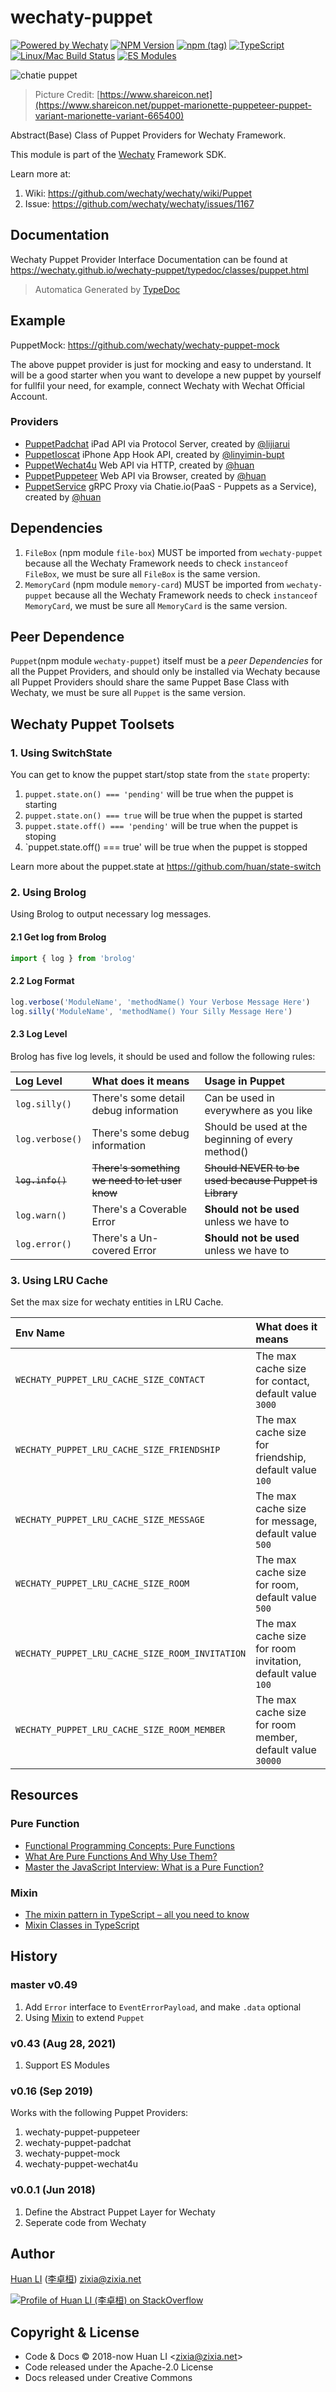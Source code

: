 # wechaty-puppet

[![Powered by Wechaty](https://img.shields.io/badge/Powered%20By-Wechaty-blue.svg)](https://wechaty.js.org)
[![NPM Version](https://badge.fury.io/js/wechaty-puppet.svg)](https://www.npmjs.com/package/wechaty-puppet)
[![npm (tag)](https://img.shields.io/npm/v/wechaty-puppet/next.svg)](https://www.npmjs.com/package/wechaty-puppet?activeTab=versions)
[![TypeScript](https://img.shields.io/badge/%3C%2F%3E-TypeScript-blue.svg)](https://www.typescriptlang.org/)
[![Linux/Mac Build Status](https://travis-ci.com/wechaty/wechaty-puppet.svg?branch=master)](https://travis-ci.com/wechaty/wechaty-puppet)
[![ES Modules](https://img.shields.io/badge/ES-Modules-brightgreen)](https://github.com/Chatie/tsconfig/issues/16)

![chatie puppet](https://wechaty.github.io/wechaty-puppet/images/puppet-logo.jpg)

> Picture Credit: [https://www.shareicon.net](https://www.shareicon.net/puppet-marionette-puppeteer-puppet-variant-marionette-variant-665400)

Abstract(Base) Class of Puppet Providers for Wechaty Framework.

This module is part of the [Wechaty](https://github.com/wechaty/wechaty) Framework SDK.

Learn more at:

1. Wiki: <https://github.com/wechaty/wechaty/wiki/Puppet>
1. Issue: <https://github.com/wechaty/wechaty/issues/1167>

## Documentation

Wechaty Puppet Provider Interface Documentation can be found at <https://wechaty.github.io/wechaty-puppet/typedoc/classes/puppet.html>

> Automatica Generated by [TypeDoc](http://typedoc.org/)

## Example

PuppetMock: <https://github.com/wechaty/wechaty-puppet-mock>

The above puppet provider is just for mocking and easy to understand. It will be a good starter when you want to develope a new puppet by yourself for fullfil your need, for example, connect Wechaty with Wechat Official Account.

### Providers

* [PuppetPadchat](https://github.com/lijiarui/wechaty-puppet-padchat) iPad API via Protocol Server, created by [@lijiarui](https://github.com/lijiarui)
* [PuppetIoscat](https://github.com/linyimin-bupt/wechaty-puppet-ioscat) iPhone App Hook API, created by [@linyimin-bupt](https://github.com/linyimin-bupt)
* [PuppetWechat4u](https://github.com/wechaty/wechaty-puppet-wechat4u) Web API via HTTP, created by [@huan](https://github.com/huan)
* [PuppetPuppeteer](https://github.com/wechaty/wechaty-puppet-puppeteer) Web API via Browser, created by [@huan](https://github.com/huan)
* [PuppetService](https://github.com/wechaty/wechaty-puppet-service) gRPC Proxy via Chatie.io(PaaS - Puppets as a Service), created by [@huan](https://github.com/huan)

## Dependencies

1. `FileBox` (npm module `file-box`) MUST be imported from `wechaty-puppet` because all the Wechaty Framework needs to check `instanceof FileBox`, we must be sure all `FileBox` is the same version.
2. `MemoryCard` (npm module `memory-card`) MUST be imported from `wechaty-puppet` because all the Wechaty Framework needs to check `instanceof MemoryCard`, we must be sure all `MemoryCard` is the same version.

## Peer Dependence

`Puppet`(npm module `wechaty-puppet`) itself must be a _peer Dependencies_ for all the Puppet Providers, and should only be installed via Wechaty because all Puppet Providers should share the same Puppet Base Class with Wechaty, we must be sure all `Puppet` is the same version.

## Wechaty Puppet Toolsets

### 1. Using SwitchState

You can get to know the puppet start/stop state from the `state` property:

1. `puppet.state.on() === 'pending'` will be true when the puppet is starting
2. `puppet.state.on() === true` will be true when the puppet is started
3. `puppet.state.off() === 'pending'` will be true when the puppet is stoping
4. `puppet.state.off() === true' will be true when the puppet is stopped

Learn more about the puppet.state at <https://github.com/huan/state-switch>

### 2. Using Brolog

Using Brolog to output necessary log messages.

#### 2.1 Get log from Brolog

```ts
import { log } from 'brolog'
```

#### 2.2 Log Format

```ts
log.verbose('ModuleName', 'methodName() Your Verbose Message Here')
log.silly('ModuleName', 'methodName() Your Silly Message Here')
```

#### 2.3 Log Level

Brolog has five log levels, it should be used and follow the following rules:

| Log Level | What does it means | Usage in Puppet |
| :---      | :---               | :---            |
| `log.silly()` | There's some detail debug information | Can be used in everywhere as you like |
| `log.verbose()` | There's some debug information | Should be used at the beginning of every method() |
| ~~`log.info()`~~ | ~~There's something we need to let user know~~ | ~~Should NEVER to be used because Puppet is Library~~ |
| `log.warn()` | There's a Coverable Error | **Should not be used** unless we have to |
| `log.error()` | There's a Un-covered Error | **Should not be used** unless we have to |

### 3. Using LRU Cache

Set the max size for wechaty entities in LRU Cache.

| Env Name | What does it means |
| :---     | :---               |
| `WECHATY_PUPPET_LRU_CACHE_SIZE_CONTACT` | The max cache size for contact, default value `3000` |
| `WECHATY_PUPPET_LRU_CACHE_SIZE_FRIENDSHIP` | The max cache size for friendship, default value `100` |
| `WECHATY_PUPPET_LRU_CACHE_SIZE_MESSAGE` | The max cache size for message, default value `500` |
| `WECHATY_PUPPET_LRU_CACHE_SIZE_ROOM` | The max cache size for room, default value `500` |
| `WECHATY_PUPPET_LRU_CACHE_SIZE_ROOM_INVITATION` | The max cache size for room invitation, default value `100` |
| `WECHATY_PUPPET_LRU_CACHE_SIZE_ROOM_MEMBER` | The max cache size for room member, default value `30000` |

## Resources

### Pure Function

* [Functional Programming Concepts: Pure Functions](https://hackernoon.com/functional-programming-concepts-pure-functions-cafa2983f757)
* [What Are Pure Functions And Why Use Them?](https://medium.com/@jamesjefferyuk/javascript-what-are-pure-functions-4d4d5392d49c)
* [Master the JavaScript Interview: What is a Pure Function?](https://medium.com/javascript-scene/master-the-javascript-interview-what-is-a-pure-function-d1c076bec976)

### Mixin

* [The mixin pattern in TypeScript – all you need to know](https://www.bryntum.com/blog/the-mixin-pattern-in-typescript-all-you-need-to-know/)
* [Mixin Classes in TypeScript](https://mariusschulz.com/blog/mixin-classes-in-typescript)

## History

### master v0.49

1. Add `Error` interface to `EventErrorPayload`, and make `.data` optional
2. Using [Mixin](https://en.wikipedia.org/wiki/Mixin) to extend `Puppet`

### v0.43 (Aug 28, 2021)

1. Support ES Modules

### v0.16 (Sep 2019)

Works with the following Puppet Providers:

1. wechaty-puppet-puppeteer
1. wechaty-puppet-padchat
1. wechaty-puppet-mock
1. wechaty-puppet-wechat4u

### v0.0.1 (Jun 2018)

1. Define the Abstract Puppet Layer for Wechaty
1. Seperate code from Wechaty

## Author

[Huan LI](https://github.com/huan) ([李卓桓](http://linkedin.com/in/zixia)) zixia@zixia.net

[![Profile of Huan LI (李卓桓) on StackOverflow](https://stackexchange.com/users/flair/265499.png)](https://stackexchange.com/users/265499)

## Copyright & License

* Code & Docs © 2018-now Huan LI \<zixia@zixia.net\>
* Code released under the Apache-2.0 License
* Docs released under Creative Commons
